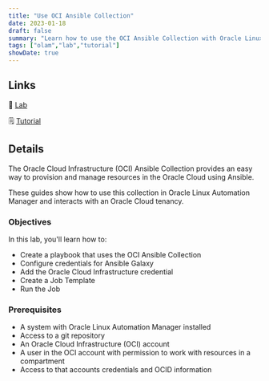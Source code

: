 ```yaml
---
title: "Use OCI Ansible Collection"
date: 2023-01-18
draft: false
summary: "Learn how to use the OCI Ansible Collection with Oracle Linux Automation Manager."
tags: ["olam","lab","tutorial"]
showDate: true
---
```


## Links

:crescent_moon: [Lab](https://luna.oracle.com/lab/b69c86cf-962a-40a9-8f3c-7a9018f4dc4b)

:spiral_notepad: [Tutorial](https://docs.oracle.com/en/learn/olam-oci-collection)

## Details

The Oracle Cloud Infrastructure (OCI) Ansible Collection provides an easy way to provision and manage resources in the Oracle Cloud using Ansible.

These guides show how to use this collection in Oracle Linux Automation Manager and interacts with an Oracle Cloud tenancy.

### Objectives

In this lab, you'll learn how to:

  - Create a playbook that uses the OCI Ansible Collection
  - Configure credentials for Ansible Galaxy
  - Add the Oracle Cloud Infrastructure credential
  - Create a Job Template
  - Run the Job

### Prerequisites

  - A system with Oracle Linux Automation Manager installed
  - Access to a git repository
  - An Oracle Cloud Infrastructure (OCI) account
  - A user in the OCI account with permission to work with resources in a compartment
  - Access to that accounts credentials and OCID information


